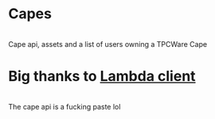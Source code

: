 <h1>Capes</h1>
<br/>
Cape api, assets and a list of users owning a TPCWare Cape

<h1>Big thanks to <a href = "https://github.com/lambda-client">Lambda client</a></h1>
<br/>
The cape api is a fucking paste lol
